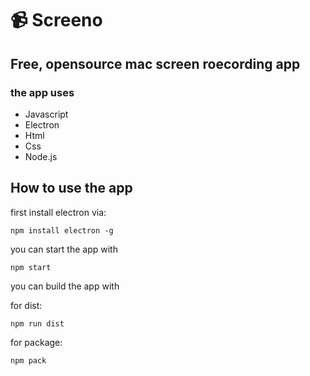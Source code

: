 # 📹 Screeno
## Free, opensource mac screen roecording app

### the app uses

 - Javascript
 - Electron
 - Html
 - Css
 - Node.js

## How to use the app

first install electron via:

    npm install electron -g

you can start the app with

    npm start

you can build the app with

for dist:

	npm run dist

for package:
	
	npm pack
